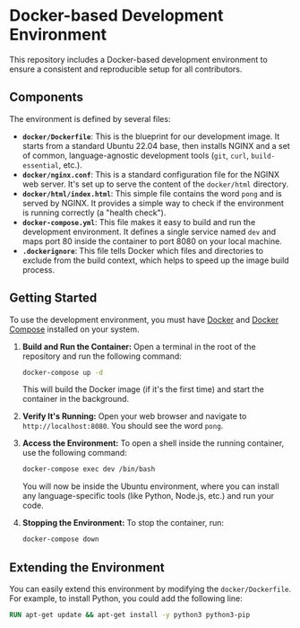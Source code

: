 # Docker-based Development Environment

This repository includes a Docker-based development environment to ensure a consistent and reproducible setup for all contributors.

## Components

The environment is defined by several files:

- **`docker/Dockerfile`**: This is the blueprint for our development image. It starts from a standard Ubuntu 22.04 base, then installs NGINX and a set of common, language-agnostic development tools (`git`, `curl`, `build-essential`, etc.).
- **`docker/nginx.conf`**: This is a standard configuration file for the NGINX web server. It's set up to serve the content of the `docker/html` directory.
- **`docker/html/index.html`**: This simple file contains the word `pong` and is served by NGINX. It provides a simple way to check if the environment is running correctly (a "health check").
- **`docker-compose.yml`**: This file makes it easy to build and run the development environment. It defines a single service named `dev` and maps port 80 inside the container to port 8080 on your local machine.
- **`.dockerignore`**: This file tells Docker which files and directories to exclude from the build context, which helps to speed up the image build process.

## Getting Started

To use the development environment, you must have [Docker](https://www.docker.com/get-started) and [Docker Compose](https://docs.docker.com/compose/install/) installed on your system.

1.  **Build and Run the Container:**
    Open a terminal in the root of the repository and run the following command:

    ```bash
    docker-compose up -d
    ```

    This will build the Docker image (if it's the first time) and start the container in the background.

2.  **Verify It's Running:**
    Open your web browser and navigate to `http://localhost:8080`. You should see the word `pong`.

3.  **Access the Environment:**
    To open a shell inside the running container, use the following command:

    ```bash
    docker-compose exec dev /bin/bash
    ```

    You will now be inside the Ubuntu environment, where you can install any language-specific tools (like Python, Node.js, etc.) and run your code.

4.  **Stopping the Environment:**
    To stop the container, run:
    ```bash
    docker-compose down
    ```

## Extending the Environment

You can easily extend this environment by modifying the `docker/Dockerfile`. For example, to install Python, you could add the following line:

```Dockerfile
RUN apt-get update && apt-get install -y python3 python3-pip
```
